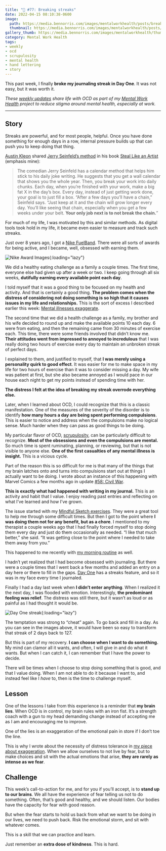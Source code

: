 ```yaml
---
title: "🧠 #77: Breaking streaks"
date: 2022-04-15 08:10:38-0600
image: 
  path: https://media.bennorris.com/images/mentalworkhealth/posts/breaking-streaks.jpg
  thumbnail: https://media.bennorris.com/images/mentalworkhealth/posts/thumbnails/breaking-streaks.jpg
gallery_thumb: https://media.bennorris.com/images/mentalworkhealth/thumbs/breaking-streaks.jpg
category: Mental Work Health
tags:
- weekly
- ocd
- scrupulosity
- mental health
- hand lettering
- story
---
```


This past week, I finally **broke my journaling streak in Day One**. It was not easy, but it was worth it.

_These [weekly updates](https://bennorris.com/tags/weekly-update/) share life with OCD as part of my [Mental Work Health](https://bennorris.com/mental-work-health) project to reduce stigma around mental health, especially at work._

***


## Story

Streaks are powerful, and for most people, helpful. Once you have done something for enough days in a row, internal pressure builds up that can push you to keep doing that thing.

[Austin Kleon](https://austinkleon.com) shared [Jerry Seinfeld’s method](https://lifehacker.com/jerry-seinfelds-productivity-secret-281626) in his book [Steal Like an Artist](https://austinkleon.com/steal/) (emphasis mine):

> The comedian Jerry Seinfeld has a calendar method that helps him stick to his daily joke writing. He suggests that you get a wall calendar that shows you the whole year. Then, you break your work into daily chunks. Each day, when you’re finished with your work, make a big fat X in the day’s box. Every day, instead of just getting work done, your goal is to just fill a box. “After a few days you’ll have a chain,” Seinfeld says. “Just keep at it and the chain will grow longer every day. You’ll like seeing that chain, especially when you get a few weeks under your belt. **Your only job next is to not break the chain.**”

For much of my life, I was motivated by this and similar methods. As digital tools took hold in my life, it became even easier to measure and track such streaks.

Just over 8 years ago, I got a [Nike FuelBand](https://en.wikipedia.org/wiki/Nike%2B_FuelBand). There were all sorts of awards for being active, and I became, well, obsessed with earning them.

![Nike Award Images](https://media.bennorris.com/images/mentalworkhealth/posts/nike-award-images.jpg){:loading="lazy"}

We did a healthy eating challenge as a family a couple times. The first time, everyone else had given up after a week or two. I keep going through all six weeks, **dutifully earning every available point each day**.

I told myself that it was a good thing to be focused on my health and activity. And that is certainly a good thing. **The problem comes when the distress of considering not doing something is so high that it causes issues in my life and relationships.** This is the sort of excess I described earlier this week: [Mental illnesses exaggerate](https://bennorris.com/2022/04/12/mental-illnesses-exaggerate).

The second time that we did a health challenge as a family, my brother and his wife decided to round up and make the available points 10 each day. 6 were from eating, and then the remaining came from 30 minutes of exercise each. This time, there were some friends involved that didn’t know me. **Their attitudes went from impressed to annoyed to incredulous** that I was really doing two hours of exercise every day to maintain an unbroken streak of perfect days.

I explained to them, and justified to myself, that **I was merely using a personality quirk to good effect**. It was easier for me to make space in my life for two hours of exercise than it was to consider missing a day. My wife was patient at first, but she also became annoyed as I would pace in our house each night to get my points instead of spending time with her.

**The distress I felt at the idea of breaking my streak overrode everything else.**

Later, when I learned about OCD, I could recognize that this is a classic manifestation. One of the measures of the severity of the disorder is to identify **how many hours a day are being spent performing compulsions**. This is easier to notice and address when the compulsions make no logical sense. Much harder when they can pass as good things to be doing.

My particular flavor of OCD, [scrupulosity](https://bennorris.com/tags/scrupulosity/), can be particularly difficult to recognize. **Most of the obsessions and even the compulsions are mental.** So much time is spent ruminating, planning, or reviewing, but that is not visible to anyone else. **One of the first casualties of any mental illness is insight.** This is a vicious cycle.

Part of the reason this is so difficult for me is that many of the things that my brain latches onto and turns into compulsions start out at things I actually want to be doing. I wrote about an instance of this happening with Marvel Comics a few months ago in update [#58: Civil War](https://bennorris.com/2021/10/28/civil-war).

**This is exactly what had happened with writing in my journal.** This is an activity and habit that I value. I enjoy reading past entries and reflecting on what I’ve learned and how I’ve grown.

The issue started with my [Mindful Sketch exercises](https://bennorris.com/2022/02/12/mindful-sketch-template). They were a great tool to help me through some difficult times. But then I got to the point where **I was doing them not for any benefit, but as a chore**. I mentioned to my therapist a couple weeks ago that I had finally forced myself to stop doing them every day and just do them occasionally as needed. “I like that much better,” she said. “It was getting close to the point where I needed to take them away from you.”

This happened to me recently with [my morning routine](https://bennorris.com/2022/03/12/losing-my-routine) as well.

I hadn’t yet realized that I had become obsessed with journaling. But there were a couple times that I went back a few months and added an entry on a day here or there to fill in the gaps. [Day One](https://dayoneapp.com/) has a streaks feature, and so it was in my face every time I journaled.

Finally I had a day last week when **I didn’t enter anything**. When I realized it the next day, I was flooded with emotion. Interestingly, **the predominant feeling was relief**. The distress was still there, but it wasn’t as loud or as painful as I had thought it would be.

![Day One streak](https://media.bennorris.com/images/mentalworkhealth/posts/day-one-streak.png){:loading="lazy"}

The temptation was strong to “cheat” again. To go back and fill in a day. As you can see in the images above, it would have been so easy to transform that streak of 2 days back to 127.

But this is part of my recovery. **I can choose when I want to do something.** My mind can clamor all it wants, and often, I will give in and do what it wants. But when I can catch it, I can remember that I have the power to decide.

There will be times when I choose to stop doing something that is good, and that I value doing. When I am not able to do it because I want to, and instead feel like I *have* to, then is the time to challenge myself.


## Lesson

One of the lessons I take from this experience is a reminder that **my brain lies**. When OCD is in control, my brain rules with an iron fist. It’s a strength coach with a gun to my head demanding change instead of accepting me as I am and encouraging me to improve.

One of the lies is an exaggeration of the emotional pain in store if I don’t toe the line.

This is why I wrote about the necessity of distress tolerance in [my piece about exaggeration](https://bennorris.com/2022/04/12/mental-illnesses-exaggerate). When we allow ourselves to not live by fear, but to make choices and sit with the actual emotions that arise, **they are rarely as intense as we fear**.


## Challenge

This week’s call-to-action for me, and for you if you’ll accept, is to **stand up to our brains**. We all have the experience of fear telling us not to do something. Often, that’s good and healthy, and we should listen. Our bodies have the capacity for fear with good reason.

But when the fear starts to hold us back from what we want to be doing in our lives, we need to push back. Risk the emotional storm, and sit with whatever comes.

This is a skill that we can practice and learn.

Just remember an **extra dose of kindness**. This is hard.
